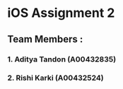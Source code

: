 
# iOS Assignment 2
## Team Members :
### 1. Aditya Tandon (A00432835)
### 2. Rishi Karki (A00432524)
